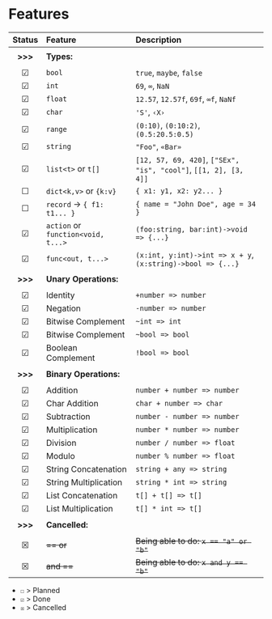 # Features

| Status | Feature | Description |
|:------:|:--------|:------------|
||||
|**>>>**|**Types:**||
||||
| ☑ | `bool` | `true`, `maybe`, `false` |
| ☑ | `int` | `69`, `∞`, `NaN` |
| ☑ | `float` | `12.57`, `12.57f`, `69f`, `∞f`, `NaNf` |
| ☑ | `char` | `'S'`, `‹X›` |
| ☑ | `range` | `(0:10)`, `(0:10:2)`, `(0.5:20.5:0.5)` |
| ☑ | `string` | `"Foo"`, `«Bar»` |
| ☑ | `list<t>` or `t[]` | `[12, 57, 69, 420]`, `["SEx", "is", "cool"]`, `[[1, 2], [3, 4]]` |
| ☐ | `dict<k,v>` or `{k:v}` | `{ x1: y1, x2: y2... }` |
| ☐ | `record` → `{ f1: t1... }` | `{ name = "John Doe", age = 34 }` |
| ☑ | `action` or `function<void, t...>` | `(foo:string, bar:int)->void => {...}` |
| ☑ | `func<out, t...>` | `(x:int, y:int)->int => x + y`, `(x:string)->bool => {...}` |
||||
|**>>>**|**Unary Operations:**||
||||
| ☑ | Identity | `+number => number` |
| ☑ | Negation | `-number => number` |
| ☑ | Bitwise Complement | `~int => int` |
| ☑ | Bitwise Complement | `~bool => bool` |
| ☑ | Boolean Complement | `!bool => bool` |
||||
|**>>>**|**Binary Operations:**||
||||
| ☑ | Addition | `number + number => number` |
| ☑ | Char Addition | `char + number => char` |
| ☑ | Subtraction | `number - number => number` |
| ☑ | Multiplication | `number * number => number` |
| ☑ | Division | `number / number => float` |
| ☑ | Modulo | `number % number => float` |
| ☑ | String Concatenation | `string + any => string` |
| ☑ | String Multiplication | `string * int => string` |
| ☑ | List Concatenation | `t[] + t[] => t[]` |
| ☑ | List Multiplication | `t[] * int => t[]` |
||||
|**>>>**|**Cancelled:**||
||||
| ☒ | ~~==  or~~ | ~~Being able to do: `x == "a" or "b"`~~ |
| ☒ | ~~and ==~~ | ~~Being able to do: `x and y == "b"`~~ |

- `☐` > Planned
- `☑` > Done
- `☒` > Cancelled

<!-- &#9744; &#9745; &#9746; &check; &cross; &starf; -->
